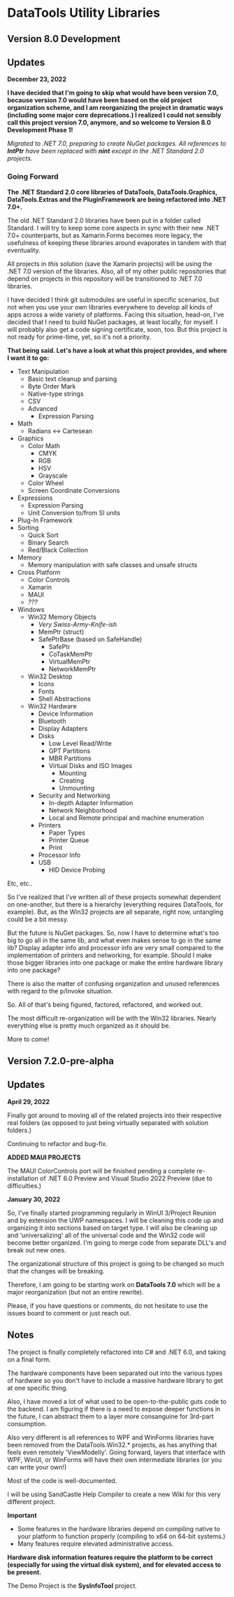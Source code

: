 # DataTools Utility Libraries #
## Version 8.0 Development ##

## Updates ##

**December 23, 2022**

__I have decided that I'm going to skip what would have been version 7.0, because version 7.0 would have been based on the old project organization scheme, and I am reorganizing the project in dramatic ways (including some major core deprecations.) I realized I could not sensibly call this project version 7.0, anymore, and so welcome to Version 8.0 Development Phase 1!__

_Migrated to .NET 7.0, preparing to create NuGet packages._
_All references to __IntPtr__ have been replaced with __nint__ except in the .NET Standard 2.0 projects._




### Going Forward

__The .NET Standard 2.0 core libraries of DataTools, DataTools.Graphics, DataTools.Extras and the PluginFramework are being refactored into .NET 7.0+.__

The old .NET Standard 2.0 libraries have been put in a folder called Standard. I will try to keep some core aspects in sync with their new .NET 7.0+ counterparts, but as Xamarin.Forms becomes more legacy, the usefulness of keeping these libraries around evaporates in tandem with that eventuality.

All projects in _this_ solution (save the Xamarin projects) will be using the .NET 7.0 version of the libraries. Also, all of my other public repositories that depend on projects in this repository will be transitioned to .NET 7.0 libraries.

I have decided I think git submodules are useful in specific scenarios, but not when you use your own libraries everywhere to develop all kinds of apps across a wide variety of platforms. Facing this situation, head-on, I've decided that I need to build NuGet packages, at least locally, for myself. I will probably also get a code signing certificate, soon, too.  But this project is not ready for prime-time, yet, so it's not a priority.

__That being said.  Let's have a look at what this project provides, and where I want it to go:__

 - Text Manipulation
   - Basic text cleanup and parsing
   - Byte Order Mark
   - Native-type strings
   - CSV
   - Advanced
     - Expression Parsing
 - Math
   - Radians <-> Cartesean
 - Graphics
   - Color Math
     - CMYK
     - RGB
     - HSV
     - Grayscale
   - Color Wheel
   - Screen Coordinate Conversions
 - Expressions
   - Expression Parsing
   - Unit Conversion to/from SI units
 - Plug-In Framework
 - Sorting
   - Quick Sort
   - Binary Search
   - Red/Black Collection
 - Memory
   - Memory manipulation with safe classes and unsafe structs
 - Cross Platform
   - Color Controls
   - Xamarin
   - MAUI
   - _???_
 - Windows
   - Win32 Memory Objects
     - _Very Swiss-Army-Knife-ish_
     - MemPtr (struct)
     - SafePtrBase (based on SafeHandle)
       - SafePtr
       - CoTaskMemPtr
       - VirtualMemPtr
       - NetworkMemPtr
   - Win32 Desktop
     - Icons
     - Fonts
     - Shell Abstractions
   - Win32 Hardware
     - Device Information
      - Bluetooth
      - Display Adapters
      - Disks
        - Low Level Read/Write
        - GPT Partitions
        - MBR Partitions
        - Virtual Disks and ISO Images
          - Mounting
          - Creating
          - Unmounting
      - Security and Networking
        - In-depth Adapter Information
        - Network Neighborhood
        - Local and Remote principal and machine enumeration
      - Printers
        - Paper Types
        - Printer Queue
        - Print
      - Processor Info
      - USB
        - HID Device Probing
    
Etc, etc.. 

So I've realized that I've written all of these projects somewhat dependent on one-another, but there is a hierarchy (everything requires DataTools, for example). But, as the Win32 projects are all separate, right now, untangling could be a bit messy.

But the future is NuGet packages. So, now I have to determine what's too big to go all in the same lib, and what even makes sense to go in the same lib? Display adapter info and processor info are very small compared to the implementation of printers and networking, for example.  Should I make those bigger libraries into one package or make the entire hardware library into one package?

There is also the matter of confusing organization and unused references with regard to the p/Invoke situation.  

So.  All of that's being figured, factored, refactored, and worked out. 

The most difficult re-organization will be with the Win32 libraries. Nearly everything else is pretty much organized as it should be.

More to come!



## Version 7.2.0-pre-alpha ##

## Updates ##

**April 29, 2022**

Finally got around to moving all of the related projects into their respective real folders (as opposed to just being virtually separated with solution folders.)


Continuing to refactor and bug-fix.

**ADDED MAUI PROJECTS**

The MAUI ColorControls port will be finished pending a complete re-installation of .NET 6.0 Preview and Visual Studio 2022 Preview (due to difficulties.)

**January 30, 2022**

So, I've finally started programming regularly in WinUI 3/Project Reunion and by extension the UWP namespaces.  I will be cleaning this code up and organizing it into sections based on target type.  I will also be cleaning up and 'universalizing' all of the universal code and the Win32 code will become better organized. I'm going to merge code from separate DLL's and break out new ones.  

The organizational structure of this project is going to be changed so much that the changes will be breaking.  

Therefore, I am going to be starting work on **DataTools 7.0** which will be a major reorganization (but not an entire rewrite).  

Please, if you have questions or comments, do not hesitate to use the issues board to comment or just reach out. 

## Notes ##

The project is finally completely refactored into C# and .NET 6.0, and taking on a final form.  

The hardware components have been separated out into the various types of hardware so you don't have to include a massive hardware library to get at one specific thing.

Also, I have moved a lot of what used to be open-to-the-public guts code to the backend.  I am figuring if there is a need to expose deeper functions in the future, I can abstract them to a layer more consanguine for 3rd-part consumption.

Also very different is all references to WPF and WinForms libraries have been removed from the DataTools.Win32.* projects, as has anything that feels even remotely 'ViewModelly'.  Going forward, layers that interface with WPF, WinUI, or WinForms will have their own intermediate libraries (or you can write your own!)

Most of the code is well-documented.

I will be using SandCastle Help Compiler to create a new Wiki for this very different project.

**Important**

 - Some features in the hardware libraries depend on compiling native to your platform to function properly (compiling to x64 on 64-bit systems.)
 - Many features require elevated administrative access.

__Hardware disk information features require the platform to be correct (especially for using the virtual disk system), and for elevated access to be present.__

The Demo Project is the **SysInfoTool** project.  


